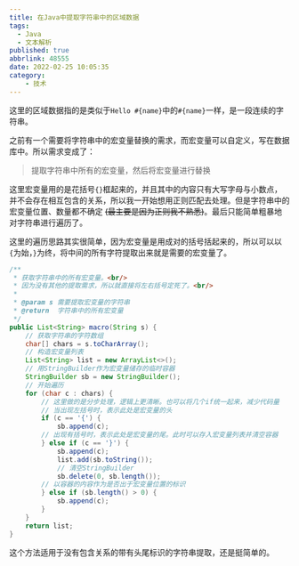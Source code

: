 ```yaml
---
title: 在Java中提取字符串中的区域数据
tags:
  - Java
  - 文本解析
published: true
abbrlink: 48555
date: 2022-02-25 10:05:35
category:
	- 技术
---
```

这里的区域数据指的是类似于`Hello #{name}`中的`#{name}`一样，是一段连续的字符串。

之前有一个需要将字符串中的宏变量替换的需求，而宏变量可以自定义，写在数据库中。所以需求变成了：

> 提取字符串中所有的宏变量，然后将宏变量进行替换

这里宏变量用的是花括号`{}`框起来的，并且其中的内容只有大写字母与小数点，并不会存在相互包含的关系，所以我一开始想用正则匹配去处理。但是字符串中的宏变量位置、数量都不确定 ~~(最主要是因为正则我不熟悉)~~。最后只能简单粗暴地对字符串进行遍历了。

这里的遍历思路其实很简单，因为宏变量是用成对的括号括起来的，所以可以以`{`为始，`}`为终，将中间的所有字符提取出来就是需要的宏变量了。

```java
/**
 * 获取字符串中的所有宏变量。<br/>
 * 因为没有其他的提取需求，所以就直接将左右括号定死了。<br/>
 *
 * @param s 需要提取宏变量的字符串
 * @return  字符串中的所有宏变量
 */
public List<String> macro(String s) {
    // 获取字符串的字符数组
    char[] chars = s.toCharArray();
    // 构造宏变量列表
    List<String> list = new ArrayList<>();
    // 用StringBuilder作为宏变量储存的临时容器
    StringBuilder sb = new StringBuilder();
    // 开始遍历
    for (char c : chars) {
        // 这里做的是分步处理，逻辑上更清晰。也可以将几个if统一起来，减少代码量
        // 当出现左括号时，表示此处是宏变量的头
        if (c == '{') {
            sb.append(c);
        // 出现有括号时，表示此处是宏变量的尾。此时可以存入宏变量列表并清空容器
        } else if (c == '}') {
            sb.append(c);
            list.add(sb.toString());
            // 清空StringBuilder
            sb.delete(0, sb.length());
        // 以容器的内容作为是否出于宏变量位置的标识
        } else if (sb.length() > 0) {
            sb.append(c);
        }
    }
    return list;
}
```

这个方法适用于没有包含关系的带有头尾标识的字符串提取，还是挺简单的。
